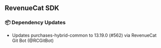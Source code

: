 ## RevenueCat SDK
### 📦 Dependency Updates
* Updates purchases-hybrid-common to 13.19.0 (#562) via RevenueCat Git Bot (@RCGitBot)
